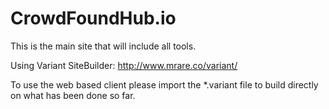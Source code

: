 # CrowdFoundHub.io
This is the main site that will include all tools.

Using Variant SiteBuilder: http://www.mrare.co/variant/

To use the web based client please import the *.variant file to build directly on what has been done so far.
